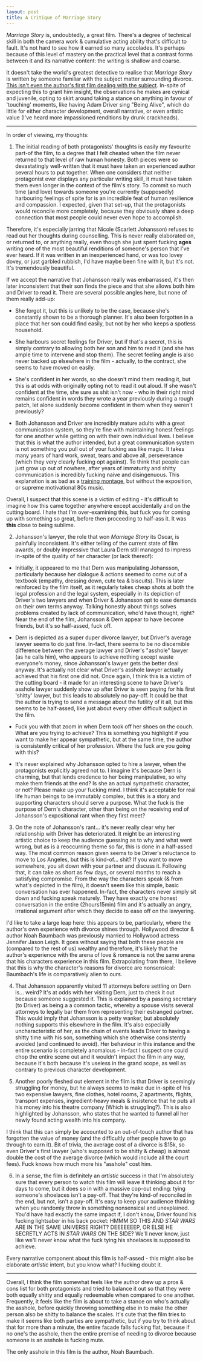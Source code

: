 ```yaml
---
layout: post
title: A Critique of Marriage Story
---
```


*Marriage Story* is, undoubtedly, a great film. There's a degree of technical skill in both the camera work & cumulative acting ability that's difficult to fault. It's not hard to see how it earned so many accolades. It's perhaps because of this level of mastery on the practical level that a contrast forms between it and its narrative content: the writing is shallow and coarse.

It doesn't take the world's greatest detective to realise that *Marriage Story* is written by someone familiar with the subject matter surrounding divorce. [This isn't even the author's first film dealing with the subject](https://www.imdb.com/title/tt0367089/). In-spite of expecting this to grant him insight, the observations he makes are cynical and juvenile, opting to skirt around taking a stance on anything in favour of 'touching' moments, like having Adam Driver sing "Being Alive", which do little for either character development, overall narrative, or even artistic value (I've heard more impassioned renditions by drunk crackheads).

---

In order of viewing, my thoughts:

1) The initial reading of both protagonists' thoughts is easily my favourite part-of the film, to a degree that I felt cheated when the film never returned to that level of raw human honesty. Both pieces were so devastatingly well-written that it must have taken an experienced author several hours to put together. When one considers that neither protagonist ever displays any particular writing skill, it must have taken them even longer in the context of the film's story. To commit so much time (and love) towards someone you're currently (supposedly) harbouring feelings of spite for is an incredible feat of human resilience and compassion. I expected, given that set-up, that the protagonists would reconcile more completely, because they obviously share a deep connection that most people could never even hope to accomplish. 

Therefore, it's especially jarring that Nicole (Scarlett Johansson) refuses to read out her thoughts during counselling. This is never really elaborated on, or returned to, or anything really, even though she just spent fucking **ages** writing one of the most beautiful renditions of someone's person that I've ever heard. If it was written in an inexperienced hand, or was too lovey dovey, or just garbled rubbish, I'd have maybe been fine with it, but it's not. It's tremendously beautiful.

If we accept the narrative that Johansson really was embarrassed, it's then later inconsistent that their son finds the piece and that she allows both him and Driver to read it. There are several possible angles here, but none of them really add-up:

- She forgot it, but this is unlikely to be the case, because she's constantly shown to be a thorough planner. It's also been forgotten in a place that her son could find easily, but not by her who keeps a spotless household.

- She harbours secret feelings for Driver, but if that's a secret, this is simply contrary to allowing both her son and him to read it (and she has ample time to intervene and stop them). The secret feeling angle is also never backed up elsewhere in the film - actually, to the contract, she seems to have moved on easily.

- She's confident in her words, so she doesn't mind them reading it, but this is at odds with originally opting not to read it out aloud. If she wasn't confident at the time, she sure as shit isn't now - who in their right mind remains confident in words they wrote a year previously during a rough patch, let alone suddenly become confident in them when they weren't previously?

- Both Johansson and Driver are incredibly mature adults with a great communication system, so they're fine with maintaining honest feelings for one another while getting on with their own individual lives. I believe that this is what the author intended, but a great communication system is not something you pull out of your fucking ass like magic. It takes many years of hard work, sweat, tears and above all, perseverance (which they very clearly fucking opt against). To think that people can just grow up out of nowhere, after years of immaturity and shitty communication is incredibly fucking naive and disingenuous. This explanation is as bad as a [training montage](https://www.youtube.com/watch?v=cf6SaA-Kdro&t), but without the exposition, or supreme motivational 80s music.

Overall, I suspect that this scene is a victim of editing - it's difficult to imagine how this came together anywhere except accidentally and on the cutting board. I hate that I'm over-examining this, but fuck you for coming up with something so great, before then proceeding to half-ass it. It was **this** close to being sublime. 

2) Johansson's lawyer, the role that won *Marriage Story* its Oscar, is painfully inconsistent. It's either telling of the current state of film awards, or doubly impressive that Laura Dern still managed to impress in-spite of the quality of her character (or lack thereof):

- Initially, it appeared to me that Dern was manipulating Johansson, particularly because her dialogue & actions seemed to come out of a textbook (empathy, dressing down, cute tea & biscuits). This is later reinforced by the film itself, as it regularly takes cheap shots at both the legal profession and the legal system, especially in its depiction of Driver's two lawyers and when Driver & Johansson opt to ease demands on their own terms anyway. Talking honestly about things solves problems created by lack of communication, who'd have thought, right? Near the end of the film, Johansson & Dern appear to have become friends, but it's so half-assed, fuck off.

- Dern is depicted as a super duper divorce lawyer, but Driver's average lawyer seems to do just fine. In-fact, there seems to be no discernible difference between the average lawyer and Driver's "asshole" lawyer (as he calls him), who appears to achieve nothing except waste everyone's money, since Johansson's lawyer gets the better deal anyway. It's actually not clear what Driver's asshole lawyer actually achieved that his first one did not. Once again, I think this is a victim of the cutting board - it made for an interesting scene to have Driver's asshole lawyer suddenly show up after Driver is seen paying for his first 'shitty' lawyer, but this leads to absolutely no pay-off. It could be that the author is trying to send a message about the futility of it all, but this seems to be half-assed, like just about every other difficult subject in the film.

- Fuck you with that zoom in when Dern took off her shoes on the couch. What are you trying to achieve? This is something you highlight if you want to make her appear sympathetic, but at the same time, the author is consistently critical of her profession. Where the fuck are you going with this?

- It's never explained why Johansson opted to hire a lawyer, when the protagonists explicitly agreed not to. I imagine it's because Dern is charming, but that lends credence to her being manipulative, so why make them friends at the end? Is she an actual sympathetic character, or not? Please make up your fucking mind. I think it's acceptable for real life human beings to be immutably complex, but this is a story and supporting characters should serve a purpose. What the fuck is the purpose of Dern's character, other than being on the receiving end of Johansson's expositional rant when they first meet?

3) On the note of Johansson's rant... it's never really clear why her relationship with Driver has deteriorated. It might be an interesting artistic choice to keep the audience guessing as to why and what went wrong, but as is a reoccurring theme so far, this is done in a half-assed way. The most common reason given seems to be Driver's reluctance to move to Los Angeles, but this is kind-of... shit? If you want to move somewhere, you sit down with your partner and discuss it. Following that, it can take as short as few days, or several months to reach a satisfying compromise. From the way the characters speak (& from what's depicted in the film), it doesn't seem like this simple, basic conversation has ever happened. In-fact, the characters never simply sit down and fucking speak maturely. They have exactly one honest conversation in the entire (2hours15min) film and it's actually an angry, irrational argument after which they decide to ease off on the lawyering.

I'd like to take a large leap here: this appears to be, particularly, where the author's own experience with divorce shines through. Hollywood director & author Noah Baumbach was previously married to Hollywood actress Jennifer Jason Leigh. It goes without saying that both these people are (compared to the rest of us) wealthy and therefore, it's likely that the author's experience with the arena of love & romance is not the same arena that his characters experience in this film. Extrapolating from there, I believe that this is why the character's reasons for divorce are nonsensical: Baumbach's life is comparatively alien to ours.

4) That Johansson apparently visited 11 attorneys before settling on Dern is... weird? It's at odds with her visiting Dern, just to check it out because someone suggested it. This is explained by a passing secretary (to Driver) as being a a common tactic, whereby a spouse visits several attorneys to legally bar them from representing their estranged partner. This would imply that Johansson is a petty wanker, but absolutely nothing supports this elsewhere in the film. It's also especially uncharacteristic of her, as the chain of events leads Driver to having a shitty time with his son, something which she otherwise consistently avoided (and continued to avoid). Her behaviour in this instance and the entire scenario is completely anomalous - in-fact I suspect one could chop the entire scene out and it wouldn't impact the film in any way, because it's both because it's useless in the grand scope, as well as contrary to previous character development.

5) Another poorly fleshed out element in the film is that Driver is seemingly struggling for money, but he always seems to make due in-spite of his two expensive lawyers, fine clothes, hotel rooms, 2 apartments, flights, transport expenses, ingredient-heavy meals & insistence that he puts all his money into his theatre company (Which is struggling?). This is also highlighted by Johansson, who states that he wanted to funnel all her newly found acting wealth into his company. 

I think that this can simply be accounted to an out-of-touch author that has forgotten the value of money (and the difficultly other people have to go through to earn it). Bit of trivia, the average cost of a divorce is $15k, so even Driver's first lawyer (who's supposed to be shitty & cheap) is almost double the cost of the average divorce (which would include all the court fees). Fuck knows how much more his "asshole" cost him.

6) In a sense, the film is definitely an *artistic* success in that I'm absolutely sure that every person to watch this film will leave it thinking about it for days to come, but it does so in with a massive cop-out ending: tying someone's shoelaces isn't a pay-off. That they're kind-of reconciled in the end, but not, isn't a pay-off. It's easy to keep your audience thinking when you randomly throw in something nonsensical and unexplained. You'd have had exactly the same impact if, I don't know, Driver found his fucking lightsaber in his back pocket: HMMM SO THIS AND *STAR WARS* ARE IN THE SAME UNIVERSE RIGHT? DEEEEEEEP, OR ELSE HE SECRETLY ACTS IN *STAR WARS* ON THE SIDE? We'll never know, just like we'll never know what the fuck tying his shoelaces is supposed to achieve.

Every narrative component about this film is half-assed - this might also be elaborate *artistic* intent, but you know what? I fucking doubt it.

---

Overall, I think the film somewhat feels like the author drew up a pros & cons list for both protagonists and tried to balance it out so that they were both equally shitty and equally redeemable when compared to one another. Frequently, it feels like the film is about to take a stance on who's actually the asshole, before quickly throwing something else in to make the other person also be shitty to balance the scales. It's cute that the film tries to make it seems like both parties are sympathetic, but if you try to think about that for more than a minute, the entire facade falls fucking flat, because if no one's the asshole, then the entire premise of needing to divorce because someone is an asshole is fucking mute.

The only asshole in this film is the author, Noah Baumbach.